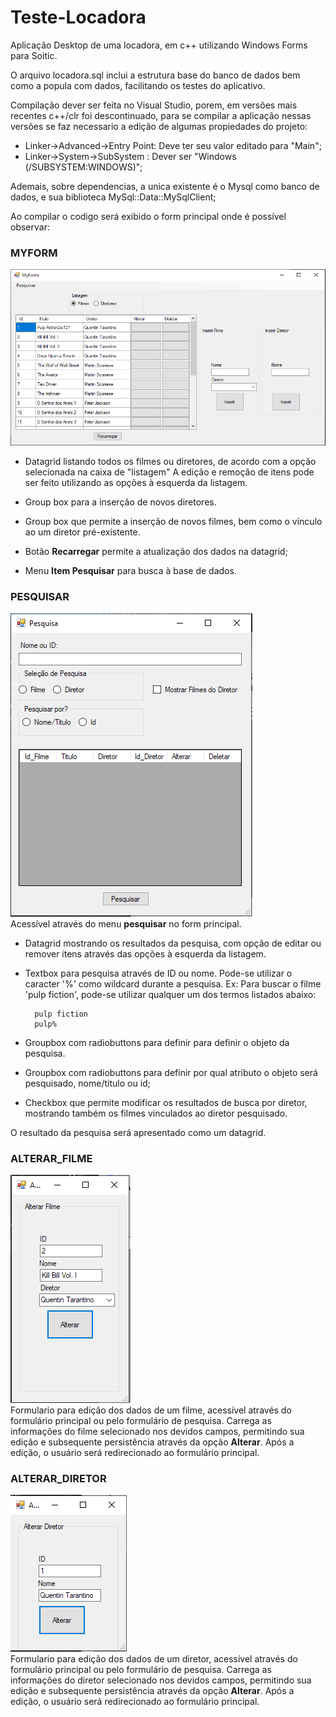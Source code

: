 # Teste-Locadora
Aplicação Desktop de uma locadora, em c++ utilizando Windows Forms para Soitic.
 
O arquivo locadora.sql inclui a estrutura base do banco de dados bem como a popula com dados, facilitando os testes
do aplicativo.
 
Compilação dever ser feita no Visual Studio, porem, em versões mais recentes c++/clr foi 
descontinuado, para se compilar a aplicação nessas versões se faz necessario a edição de algumas
 propiedades do projeto:  
* Linker->Advanced->Entry Point: Deve ter seu valor editado para "Main";  
* Linker->System->SubSystem : Dever ser "Windows (/SUBSYSTEM:WINDOWS)";  


Ademais, sobre dependencias, a unica existente é o Mysql como banco de dados, e sua biblioteca
MySql::Data::MySqlClient;  

Ao compilar o codigo será exibido o form principal onde é possível observar:
 
### MYFORM
![Principal](Teste2/Imagens/Principal.PNG)
* Datagrid listando todos os filmes ou diretores, de acordo com a opção selecionada na caixa de "listagem"
 A edição e remoção de itens pode ser feito utilizando as opções à esquerda da listagem.
 
* Group box para a inserção de novos diretores.
 
* Group box que permite a inserção de novos filmes, bem como o vínculo ao um diretor pré-existente.
 
* Botão **Recarregar** permite a atualização dos dados na datagrid;
 
* Menu **Item Pesquisar** para busca à base de dados.            
 
 
### PESQUISAR  
![Principal](Teste2/Imagens/Pesquisa.PNG)  
Acessível através do menu **pesquisar** no form principal.
 
* Datagrid mostrando os resultados da pesquisa, com opção de editar ou remover itens através das opções à esquerda da
 listagem.
 
* Textbox para pesquisa através de ID ou nome. Pode-se utilizar o caracter '%' como wildcard durante a pesquisa.
  Ex:
  Para buscar o filme 'pulp fiction', pode-se utilizar qualquer um dos termos listados abaixo:
  ```
    pulp fiction
    pulp%  
  ```  
 
* Groupbox com radiobuttons para definir para definir o objeto da pesquisa.
 
* Groupbox com radiobuttons para definir por qual atributo o objeto será pesquisado, nome/titulo ou id;
 
* Checkbox que permite modificar os resultados de busca por diretor, mostrando também os filmes vinculados ao diretor
pesquisado.
 
O resultado da pesquisa será apresentado como um datagrid.
 
### ALTERAR_FILME  
 ![Principal](Teste2/Imagens/Altera_Filme.PNG)    
Formulario para edição dos dados de um filme, acessível através do formulário principal ou pelo formulário
de pesquisa. Carrega as informações do filme selecionado nos devidos campos, permitindo sua edição e subsequente
persistência através da opção **Alterar**. Após a edição, o usuário será redirecionado ao formulário principal.
 
### ALTERAR_DIRETOR  
 ![Principal](Teste2/Imagens/Alterar_Diretor.PNG)        
Formulario para edição dos dados de um diretor, acessível através do formulário principal ou pelo formulário
de pesquisa. Carrega as informações do diretor selecionado nos devidos campos, permitindo sua edição e subsequente
persistência através da opção **Alterar**. Após a edição, o usuário será redirecionado ao formulário principal.
